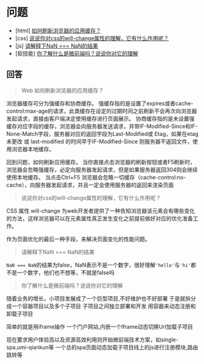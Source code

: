 # 问题

- [html] [如何刷新浏览器的应用缓存？](https://github.com/haizlin/fe-interview/issues/1124)
- [css] [说说你对css的will-change属性的理解，它有什么作用呢？](https://github.com/haizlin/fe-interview/issues/1125)
- [js] [请解释下NaN === NaN的结果](https://github.com/haizlin/fe-interview/issues/1126)
- [软技能] [你了解什么是微前端吗？说说你对它的理解](https://github.com/haizlin/fe-interview/issues/1127)

## 回答

>  Web 如何刷新浏览器的应用缓存？

浏览器缓存可分为强缓存和协商缓存。
强缓存指的是设置了expires或者cache-control:max-age的请求，此类缓存在设定的过期时间之前刷新不会再次向浏览器发起请求，直接由客户端决定使用缓存进行页面展示。
协商缓存指的是未设置强缓存对应字段的缓存，浏览器会向服务器发送请求，并带IF-Modified-Since和IF-None-Match字段，服务器对应的返回字段为Last-Modified或 Etag，如果在etag未更改 或 last-modified 的时间早于IF-Modified-Since 则服务器不返回文件，使用浏览器本地缓存。

回到问题，如何刷新应用缓存。
当你直接点击浏览器的刷新按钮或者F5刷新时，浏览器会忽略强缓存，必定向服务器发起请求，但是如果服务器返回304则会继续使用本地缓存。
当点击Ctrl+F5 浏览器会忽略一切缓存（cache-control:no-cache），向服务器发起请求，并且一定会使用服务器的返回来渲染页面


> 说说你对css的will-change属性的理解，它有什么作用呢？

CSS 属性 will-change 为web开发者提供了一种告知浏览器该元素会有哪些变化的方法，这样浏览器可以在元素属性真正发生变化之前提前做好对应的优化准备工作。

作为页面优化的最后一种手段，来解决页面变化的性能问题。

> 请解释下NaN === NaN的结果

`NaN === NaN`的结果为false，NaN表示不是一个数字，很好理解`'hello'`与`'hi'`都不是一个数字，他们也不想等，不就是false吗

>  你了解什么是微前端吗？说说你对它的理解

随着业务的增长，小项目发展成了一个巨型项目,不好维护也不好部署
于是就拆分成一个容器项目以及多个子项目
子项目之间独立部署和开发
用容器来动态注册和卸载子项目

简单的就是用iframe操作
一个门户网站,内嵌一个Iframe动态切换Url加载子项目

现在要求用户体验高以及资源高效利用则开始微前端技术方案，如single-spa,umi-qiankun等
一个总的spa页面动态加载子项目线上的js进行注册模块,路由跳转等
